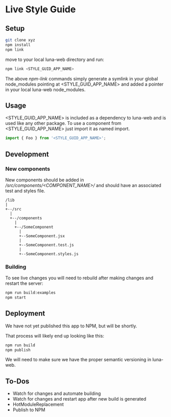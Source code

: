 # Live Style Guide

## Setup

```bash
git clone xyz
npm install
npm link
```

move to your local luna-web directory and run:

```bash
npm link <STYLE_GUID_APP_NAME>
```

The above _npm-link_ commands simply generate a symlink in your global node_modules pointing at
 <STYLE_GUID_APP_NAME> and added a pointer in your local luna-web node_modules.


## Usage

<STYLE_GUID_APP_NAME> is included as a dependency to luna-web and is used like any other package.
To use a component from <STYLE_GUID_APP_NAME> just import it as named import.

```js
import { Foo } from '<STYLE_GUID_APP_NAME>';
```


## Development

### New components

New components should be added in _/src/components/<COMPONENT_NAME>/_ and should have an 
associated test and styles file.

```
/lib
|
+--/src
  |
  +--/components
    |
    +--/SomeComponent
      |
      +--SomeComponent.jsx
      |
      +--SomeComponent.test.js
      |
      +--SomeComponent.styles.js
```

### Building

To see live changes you will need to rebuild after making changes and restart the server:

```bash
npm run build:examples
npm start
```

## Deployment

We have not yet published this app to NPM, but will be shortly.

That process will likely end up looking like this:

```bash
npm run build
npm publish
```

We will need to make sure we have the proper semantic versioning in luna-web.


## To-Dos

- Watch for changes and automate building
- Watch for changes and restart app after new build is generated
- HotModuleReplacement
- Publish to NPM

